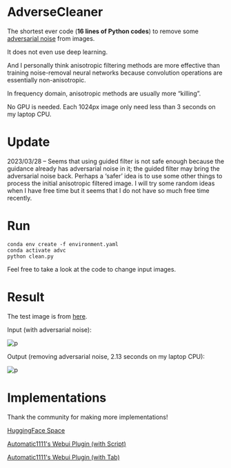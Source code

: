 # AdverseCleaner

The shortest ever code (**16 lines of Python codes**) to remove some [adversarial noise](https://arxiv.org/abs/1412.6572) from images.

It does not even use deep learning.

And I personally think anisotropic filtering methods are more effective than training noise-removal neural networks because convolution operations are essentially non-anisotropic. 

In frequency domain, anisotropic methods are usually more “killing”.

No GPU is needed. Each 1024px image only need less than 3 seconds on my laptop CPU.

# Update

2023/03/28 – Seems that using guided filter is not safe enough because the guidance already has adversarial noise in it; the guided filter may bring the adversarial noise back. Perhaps a ‘safer’ idea is to use some other things to process the initial anisotropic filtered image. I will try some random ideas when I have free time but it seems that I do not have so much free time recently.

# Run

    conda env create -f environment.yaml
    conda activate advc
    python clean.py

Feel free to take a look at the code to change input images.

# Result

The test image is from [here](https://twitter.com/aifurryart/status/1636208457715187714).

Input (with adversarial noise):

![p](input.png)

Output (removing adversarial noise, 2.13 seconds on my laptop CPU):

![p](output.png)

# Implementations

Thank the community for making more implementations!

[HuggingFace Space](https://huggingface.co/spaces/p1atdev/AdverseCleaner)

[Automatic1111's Webui Plugin (with Script)](https://github.com/gogodr/AdverseCleanerExtension)

[Automatic1111's Webui Plugin (with Tab)](https://github.com/p1atdev/stable-diffusion-webui-adverse-cleaner-tab)
